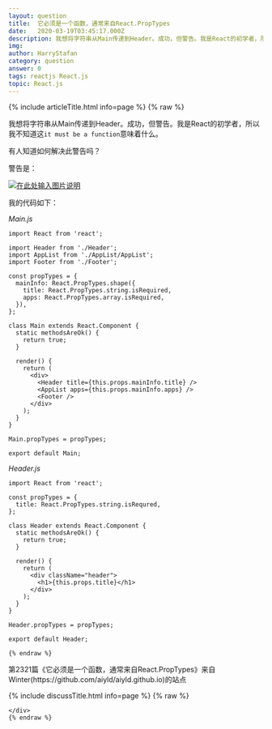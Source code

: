 ```yaml
---
layout: question
title:  它必须是一个函数，通常来自React.PropTypes
date:   2020-03-19T03:45:17.000Z
description: 我想将字符串从Main传递到Header。成功，但警告。我是React的初学者，所以我不知道这it must be a function意味着什么。有...
img: 
author: HarryStafan
category: question
answer: 0
tags: reactjs React.js
topic: React.js
---
```

<div class="article-root">
  <div class="article">
    {% include articleTitle.html info=page %}
    {% raw %}
    <div class="article-content"><p><font style="vertical-align: inherit;"><font style="vertical-align: inherit;">我想将字符串从Main传递到Header。</font><font style="vertical-align: inherit;">成功，但警告。</font><font style="vertical-align: inherit;">我是React的初学者，所以我不知道这</font></font><code>it must be a function</code><font style="vertical-align: inherit;"><font style="vertical-align: inherit;">意味着</font><font style="vertical-align: inherit;">什么</font><font style="vertical-align: inherit;">。</font></font></p>

<p><font style="vertical-align: inherit;"><font style="vertical-align: inherit;">有人知道如何解决此警告吗？</font></font></p>

<p><font style="vertical-align: inherit;"><font style="vertical-align: inherit;">警告是：</font></font></p>

<p><a href="https://www.samyoc.com//uploads/users/22944/images/thumbnails/1584589390582.png" data-src="https://www.samyoc.com//uploads/users/22944/images/1584589390582.png"><img src="https://i.stack.imgur.com/4baOJ.png" alt="在此处输入图片说明"></a></p>

<p><font style="vertical-align: inherit;"><font style="vertical-align: inherit;">我的代码如下：</font></font></p>

<p><em><font style="vertical-align: inherit;"><font style="vertical-align: inherit;">Main.js</font></font></em></p>

<pre><code>import React from 'react';<font></font>
<font></font>
import Header from './Header';<font></font>
import AppList from './AppList/AppList';<font></font>
import Footer from './Footer';<font></font>
<font></font>
const propTypes = {<font></font>
  mainInfo: React.PropTypes.shape({<font></font>
    title: React.PropTypes.string.isRequired,<font></font>
    apps: React.PropTypes.array.isRequired,<font></font>
  }),<font></font>
};<font></font>
<font></font>
class Main extends React.Component {<font></font>
  static methodsAreOk() {<font></font>
    return true;<font></font>
  }<font></font>
<font></font>
  render() {<font></font>
    return (<font></font>
      &lt;div&gt;<font></font>
        &lt;Header title={this.props.mainInfo.title} /&gt;<font></font>
        &lt;AppList apps={this.props.mainInfo.apps} /&gt;<font></font>
        &lt;Footer /&gt;<font></font>
      &lt;/div&gt;<font></font>
    );<font></font>
  }<font></font>
}<font></font>
<font></font>
Main.propTypes = propTypes;<font></font>
<font></font>
export default Main;<font></font>
</code></pre>

<p><em><font style="vertical-align: inherit;"><font style="vertical-align: inherit;">Header.js</font></font></em></p>

<pre><code>import React from 'react';<font></font>
<font></font>
const propTypes = {<font></font>
  title: React.PropTypes.string.isRequred,<font></font>
};<font></font>
<font></font>
class Header extends React.Component {<font></font>
  static methodsAreOk() {<font></font>
    return true;<font></font>
  }<font></font>
<font></font>
  render() {<font></font>
    return (<font></font>
      &lt;div className="header"&gt;<font></font>
        &lt;h1&gt;{this.props.title}&lt;/h1&gt;<font></font>
      &lt;/div&gt;<font></font>
    );<font></font>
  }<font></font>
}<font></font>
<font></font>
Header.propTypes = propTypes;<font></font>
<font></font>
export default Header;<font></font>
</code></pre></div>
    {% endraw %}
  </div>
  <p class="winter_mark">第2321篇《它必须是一个函数，通常来自React.PropTypes》来自Winter(https://github.com/aiyld/aiyld.github.io)的站点</p>
  <div class="discuss-wrapper">
    {% include discussTitle.html info=page %}
    {% raw %}
    <div class="discuss-list">
    
    </div>
    {% endraw %}
  </div>
<div>
